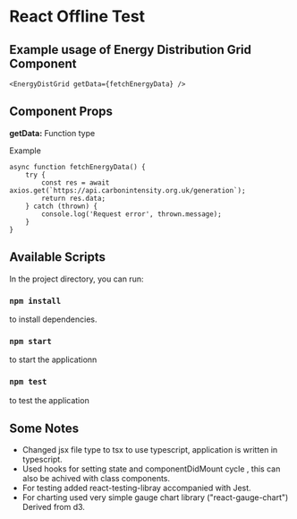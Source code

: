 # React Offline Test

## Example usage of Energy Distribution Grid Component 

```
<EnergyDistGrid getData={fetchEnergyData} />
```

## Component Props 

**getData:** Function type  

Example
```
async function fetchEnergyData() {
    try {
        const res = await axios.get(`https://api.carbonintensity.org.uk/generation`);
        return res.data;
    } catch (thrown) {
        console.log('Request error', thrown.message);
    }
}

```

## Available Scripts

In the project directory, you can run:

### `npm install`

to install dependencies.

### `npm start`

to start the applicationn

### `npm test`

to test the application 


## Some Notes

- Changed jsx file type to tsx to use typescript, application is written in typescript.  
- Used hooks for setting state and componentDidMount cycle , this can also be achived with class components.  
- For testing added react-testing-libray accompanied with Jest.  
- For charting used very simple gauge chart library ("react-gauge-chart") Derived from d3.   

